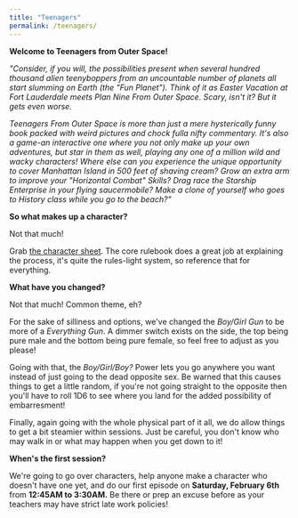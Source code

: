 ```yaml
---
title: "Teenagers"
permalink: /teenagers/
---
```


**Welcome to Teenagers from Outer Space!**

*"Consider, if you will, the possibilities present when several hundred thousand alien teenyboppers from an uncountable number of planets all start slumming on Earth (the "Fun Planet"). Think of it as Easter Vacation at Fort Lauderdale meets Plan Nine From Outer Space. Scary, isn't it? But it gets even worse.*

*Teenagers From Outer Space is more than just a mere hysterically funny book packed with weird pictures and chock fulla nifty commentary. It's also a game-an interactive one where you not only make up your own adventures, but star in them as well, playing any one of a million wild and wacky characters! Where else can you experience the unique opportunity to cover Manhattan Island in 500 feet of shaving cream? Grow an extra arm to improve your "Horizontal Combat" Skills? Drag race the Starship Enterprise in your flying saucermobile? Make a clone of yourself who goes to History class while you go to the beach?"*

**So what makes up a character?**

Not that much!

Grab [the character sheet](https://rtalsoriangames.com/wp-content/uploads/2013/01/tfosfreebies.pdf). The core rulebook does a great job at explaining the process, it's quite the rules-light system, so reference that for everything.

**What have you changed?**

Not that much! Common theme, eh?

For the sake of silliness and options, we've changed the *Boy/Girl Gun* to be more of a *Everything Gun*. A dimmer switch exists on the side, the top being pure male and the bottom being pure female, so feel free to adjust as you please!

Going with that, the *Boy/Girl/Boy?* Power lets you go anywhere you want instead of just going to the dead opposite sex. Be warned that this causes things to get a little random, if you're not going straight to the opposite then you'll have to roll 1D6 to see where you land for the added possibility of embarresment!

Finally, again going with the whole physical part of it all, we do allow things to get a bit steamier within sessions. Just be careful, you don't know who may walk in or what may happen when you get down to it!

**When's the first session?**

We're going to go over characters, help anyone make a character who doesn't have one yet, and do our first episode on **Saturday, February 6th** from **12:45AM to 3:30AM.** Be there or prep an excuse before as your teachers may have strict late work policies!
